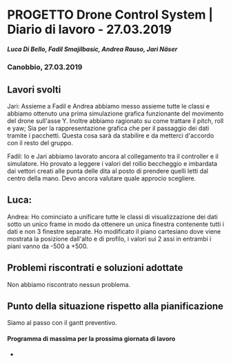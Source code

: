 # PROGETTO Drone Control System | Diario di lavoro - 27.03.2019
##### Luca Di Bello, Fadil Smajilbasic, Andrea Rauso, Jari Näser
### Canobbio, 27.03.2019

## Lavori svolti

Jari:
Assieme a Fadil e Andrea abbiamo messo assieme tutte le classi e abbiamo ottenuto una prima simulazione grafica funzionante del movimento del drone sull'asse Y.
Inoltre abbiamo ragionato su come trattare il pitch, roll e yaw; Sia per la rappresentazione grafica che per il passaggio dei dati tramite i pacchetti.
Questa cosa sarà da stabilire e da metterci d'accordo con il resto del gruppo.

Fadil:
Io e Jari abbiamo lavorato ancora al collegamento tra il controller e il simulatore. Ho provato a leggere i valori del rollio beccheggio e imbardata dai vettori creati alle punta delle dita al posto di prendere quelli letti dal centro della mano. Devo ancora valutare quale approcio scegliere.

Luca:
-

Andrea:
Ho cominciato a unificare tutte le classi di visualizzazione dei dati sotto un unico frame in modo da ottenere un unica finestra contenente tutti i dati e non 3 finestre separate. Ho modificato il piano cartesiano dove viene mostrata la posizione dall'alto e di profilo, i valori sui 2 assi in entrambi i piani vanno da -500 a +500.

## Problemi riscontrati e soluzioni adottate
Non abbiamo riscontrato nessun problema.

## Punto della situazione rispetto alla pianificazione
Siamo al passo con il gantt preventivo.

#### Programma di massima per la prossima giornata di lavoro
-
